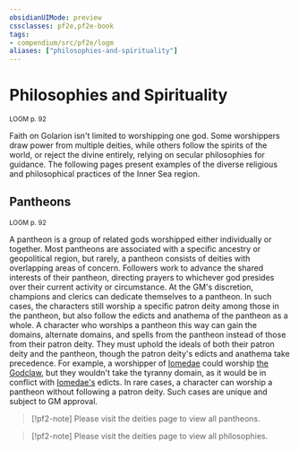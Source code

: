 ```yaml
---
obsidianUIMode: preview
cssclasses: pf2e,pf2e-book
tags:
- compendium/src/pf2e/logm
aliases: ["philosophies-and-spirituality"]
---
```

# Philosophies and Spirituality
<sup>LOGM p. 92</sup>

Faith on Golarion isn't limited to worshipping one god. Some worshippers draw power from multiple deities, while others follow the spirits of the world, or reject the divine entirely, relying on secular philosophies for guidance. The following pages present examples of the diverse religious and philosophical practices of the Inner Sea region.

## Pantheons
<sup>LOGM p. 92</sup>

A pantheon is a group of related gods worshipped either individually or together. Most pantheons are associated with a specific ancestry or geopolitical region, but rarely, a pantheon consists of deities with overlapping areas of concern. Followers work to advance the shared interests of their pantheon, directing prayers to whichever god presides over their current activity or circumstance. At the GM's discretion, champions and clerics can dedicate themselves to a pantheon. In such cases, the characters still worship a specific patron deity among those in the pantheon, but also follow the edicts and anathema of the pantheon as a whole. A character who worships a pantheon this way can gain the domains, alternate domains, and spells from the pantheon instead of those from their patron deity. They must uphold the ideals of both their patron deity and the pantheon, though the patron deity's edicts and anathema take precedence. For example, a worshipper of [Iomedae](compendium/setting/deities/iomedae.md) could worship [the Godclaw](compendium/setting/deities/the-godclaw-logm.md), but they wouldn't take the tyranny domain, as it would be in conflict with [Iomedae's](compendium/setting/deities/iomedae.md) edicts. In rare cases, a character can worship a pantheon without following a patron deity. Such cases are unique and subject to GM approval.

> [!pf2-note]
> Please visit the deities page to view all pantheons.

> [!pf2-note]
> Please visit the deities page to view all philosophies.